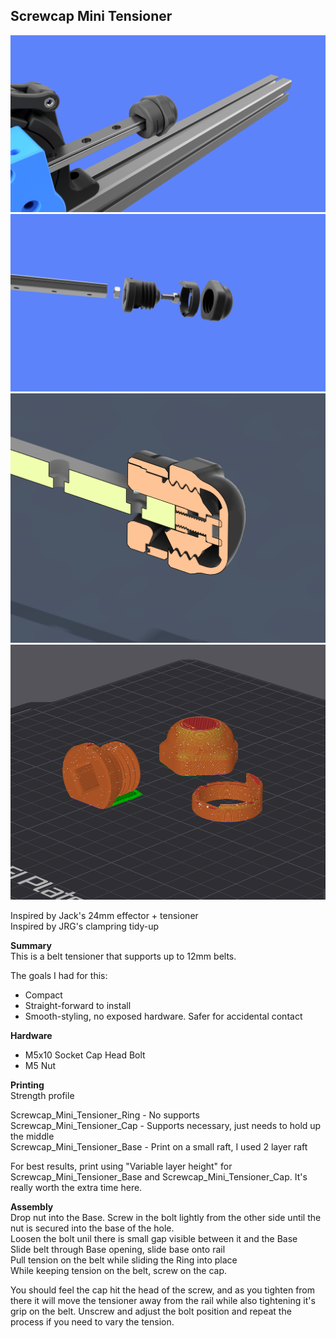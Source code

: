 ## Screwcap Mini Tensioner

![Screwcap Mini Tensioner](Images/Screwcap_Mini_Tensioner_RC1_Alt.png)  
![Screwcap Mini Tensioner](Images/Screwcap_Mini_Tensioner_RC1_Exploded.png)  
![Screwcap Mini Tensioner](Images/Screwcap_Mini_Tensioner_RC1_Cutaway.png)  
![Screwcap Mini Tensioner](Images/Screwcap_Mini_Tensioner_RC1_Print.png)  

Inspired by Jack's 24mm effector + tensioner  
Inspired by JRG's clampring tidy-up
 

**Summary**  
This is a belt tensioner that supports up to 12mm belts.  

The goals I had for this:  
- Compact
- Straight-forward to install
- Smooth-styling, no exposed hardware. Safer for accidental contact 

**Hardware**  
- M5x10 Socket Cap Head Bolt  
- M5 Nut

**Printing**  
Strength profile

Screwcap_Mini_Tensioner_Ring - No supports  
Screwcap_Mini_Tensioner_Cap - Supports necessary, just needs to hold up the middle  
Screwcap_Mini_Tensioner_Base - Print on a small raft, I used 2 layer raft


For best results, print using "Variable layer height" for Screwcap_Mini_Tensioner_Base and Screwcap_Mini_Tensioner_Cap. It's really worth the extra time here.


**Assembly**  
Drop nut into the Base. Screw in the bolt lightly from the other side until the nut is secured into the base of the hole.  
Loosen the bolt unil there is small gap visible between it and the Base  
Slide belt through Base opening, slide base onto rail  
Pull tension on the belt while sliding the Ring into place  
While keeping tension on the belt, screw on the cap.

You should feel the cap hit the head of the screw, and as you tighten from there it will move the tensioner away from the rail while also tightening it's grip on the belt. Unscrew and adjust the bolt position and repeat the process if you need to vary the tension.
